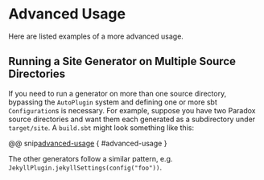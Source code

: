 # Advanced Usage

Here are listed examples of a more advanced usage.

## Running a Site Generator on Multiple Source Directories

If you need to run a generator on more than one source directory, bypassing the `AutoPlugin` system and defining one or more sbt `Configuration`s is necessary. For example, suppose you have two Paradox source directories and want them each generated as a subdirectory under `target/site`. A `build.sbt` might look something like this:

@@ snip[advanced-usage](/core/src/sbt-test/site/can-run-generator-twice/build.sbt) { #advanced-usage }

The other generators follow a similar pattern, e.g. `JekyllPlugin.jekyllSettings(config("foo"))`.
